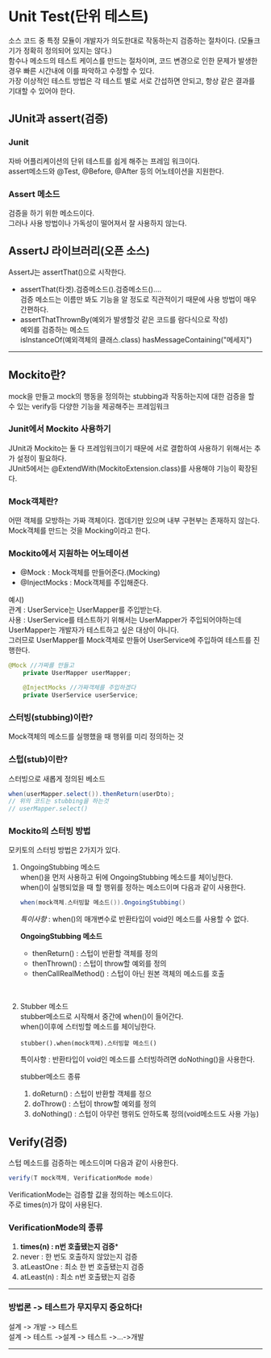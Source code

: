 # Unit Test(단위 테스트)
소스 코드 중 특정 모듈이 개발자가 의도한대로 작동하는지 검증하는 절차이다. (모듈크기가 정확히 정의되어 있지는 않다.)      
함수나 메소드의 테스트 케이스를 만드는 절차이며, 코드 변경으로 인한 문제가 발생한 경우 빠른 시간내에 이를 파악하고 수정할 수 있다.   
가장 이상적인 테스트 방법은 각 테스트 별로 서로 간섭하면 안되고, 항상 같은 결과를 기대할 수 있어야 한다.

## JUnit과 assert(검증)

### **Junit**
자바 어플리케이션의 단위 테스트를 쉽게 해주는 프레임 워크이다.   
assert메소드와 @Test, @Before, @After 등의 어노테이션을 지원한다.

### Assert 메소드
검증을 하기 위한 메소드이다.   
그러나 사용 방법이나 가독성이 떨어져서 잘 사용하지 않는다.

## **AssertJ 라이브러리(오픈 소스)**
AssertJ는 assertThat()으로 시작한다.
- assertThat(타겟).검증메소드().검증메소드()....   
검증 메소드는 이름만 봐도 기능을 알 정도로 직관적이기 때문에 사용 방법이 매우 간편하다.
- assertThatThrownBy(예외가 발생할것 같은 코드를 람다식으로 작성)   
 예외를 검증하는 메소드   
 isInstanceOf(예외객체의 클래스.class)
 hasMessageContaining("메세지")

---
## Mockito란?
mock을 만들고 mock의 행동을 정의하는 stubbing과 작동하는지에 대한 검증을 할 수 있는 verify등 다양한 기능을 제공해주는 프레임워크

### Junit에서 Mockito 사용하기
JUnit과 Mockito는 둘 다 프레임워크이기 때문에 서로 결합하여 사용하기 위해서는 추가 설정이 필요하다.   
JUnit5에서는 @ExtendWith(MockitoExtension.class)를 사용해야 기능이 확장된다.

### Mock객체란?
어떤 객체를 모방하는 가짜 객체이다. 껍데기만 있으며 내부 구현부는 존재하지 않는다.   
Mock객체를 만드는 것을 Mocking이라고 한다.

### Mockito에서 지원하는 어노테이션
- @Mock : Mock객체를 만들어준다.(Mocking)
- @InjectMocks : Mock객체를 주입해준다.

예시)   
관계 : UserService는 UserMapper를 주입받는다.   
사용 : UserService를 테스트하기 위해서는 UserMapper가 주입되어야하는데 UserMapper는 개발자가 테스트하고 싶은 대상이 아니다.   
그러므로 UserMapper를 Mock객체로 만들어 UserService에 주입하여 테스트를 진행한다. 
```java
@Mock //가짜를 만들고
    private UserMapper userMapper;

    @InjectMocks //가짜객체를 주입하겠다
    private UserService userService;
```

### 스터빙(stubbing)이란?
Mock객체의 메소드를 실행했을 때 행위를 미리 정의하는 것

### 스텁(stub)이란?
스터빙으로 새롭게 정의된 베소드

```java
when(userMapper.select()).thenReturn(userDto);
// 위의 코드는 stubbing을 하는것
// userMapper.select()
```

###  Mockito의 스터빙 방법
모키토의 스터빙 방법은 2가지가 있다.

1. OngoingStubbing 메소드   
 when()을 먼저 사용하고 뒤에 OngoingStubbing 메소드를 체이닝한다.   
 when()이 실행되었을 때 할 행위를 정하는 메소드이며 다음과 같이 사용한다.

    ```java
    when(mock객체.스터빙할 메소드()).OngoingStubbing()
    ```
    *특이사항* : when()의 매개변수로 반환타입이 void인 메소드를 사용할 수 없다.

     **OngoingStubbing 메소드**
    - thenReturn() : 스텁이 반환할 객체를 정의
    - thenThrown() : 스텁이 throw할 예외를 정의
    - thenCallRealMethod() : 스텁이 아닌 
    원본 객체의 메소드를 호출
    
<br>
    
2. Stubber 메소드   
  stubber메소드로 시작해서 중간에 when()이 들어간다.   
  when()이후에 스터빙할 메소드를 체이닝한다.   

      `stubber().when(mock객체).스터빙할 메소드()`

    특이사항 : 반환타입이 void인 메소드를 스터빙하려면 doNothing()을 사용한다.

    stubber메소드 종류   
    1. doReturn() : 스텁이 반환할 객체를 정으
    2. doThrow() : 스텁이 throw할 예외를 정의
    3. doNothing() : 스텁이 아무런 행위도 안하도록 정의(void메소드도 사용 가능)

## Verify(검증)
스텁 메소드를 검증하는 메소드이며 다음과 같이 사용한다.   
```java
verify(T mock객체, VerificationMode mode)   
``` 
VerificationMode는 검증할 값을 정의하는 메소드이다.    
주로 times(n)가 많이 사용된다.   

### VerificationMode의 종류
1. **times(n) : n번 호출됐는지 검증**\* 
2. never : 한 번도 호출하지 않았는지 검증
3. atLeastOne : 최소 한 번 호출됐는지 검증
4. atLeast(n) : 최소 n번 호출됐는지 검증

---
### 방법론 -> 테스트가 무지무지 중요하다!
설계 -> 개발 -> 테스트    
설계 ->  테스트 ->설계 ->  테스트 ->...->개발

---




